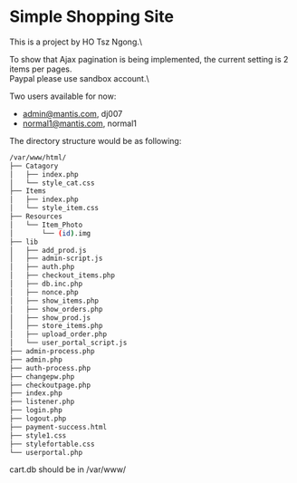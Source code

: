 # Simple Shopping Site
This is a project by HO Tsz Ngong.\

To show that Ajax pagination is being implemented, the current setting is 2 items per pages.\
Paypal please use sandbox account.\

Two users available for now:
- admin@mantis.com, dj007
- normal1@mantis.com, normal1

The directory structure would be as following:
```bash
/var/www/html/
├── Catagory
│   ├── index.php
│   └── style_cat.css
├── Items
│   ├── index.php
│   └── style_item.css
├── Resources
│   └── Item_Photo
│       └── (id).img
├── lib
│   ├── add_prod.js
│   ├── admin-script.js
│   ├── auth.php
│   ├── checkout_items.php
│   ├── db.inc.php
│   ├── nonce.php
│   ├── show_items.php
│   ├── show_orders.php
│   ├── show_prod.js
│   ├── store_items.php
│   ├── upload_order.php
│   └── user_portal_script.js
├── admin-process.php
├── admin.php
├── auth-process.php
├── changepw.php
├── checkoutpage.php
├── index.php
├── listener.php
├── login.php
├── logout.php
├── payment-success.html
├── style1.css
├── stylefortable.css
└── userportal.php
```

cart.db should be in /var/www/
